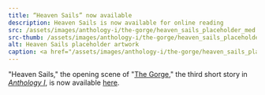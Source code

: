 ```yaml
---
title: “Heaven Sails” now available
description: Heaven Sails is now available for online reading
src: /assets/images/anthology-i/the-gorge/heaven_sails_placeholder_med.jpg
src-thumb: /assets/images/anthology-i/the-gorge/heaven_sails_placeholder_small.jpg
alt: Heaven Sails placeholder artwork
caption: <a href="/assets/images/anthology-i/the-gorge/heaven_sails_placeholder.jpg" target="_blank">A.I. placeholder artwork</a> generated using <a href="https://creator.nightcafe.studio/creation/qqcC6iQZ0Cy1yqphd97Z" target="_blank">NightCafe Stable Diffusion XL v1.0 ⧉</a> — <a href="https://creativecommons.org/publicdomain/zero/1.0/" target="_blank">CC0 1.0 ⧉</a>
---
```


"Heaven Sails," the opening scene of "[The Gorge](/anthology-i/the-gorge/)," the third short story in *[Anthology I](/anthology-i/)*, is now available [here](/anthology-i/the-gorge/heaven-sails/).